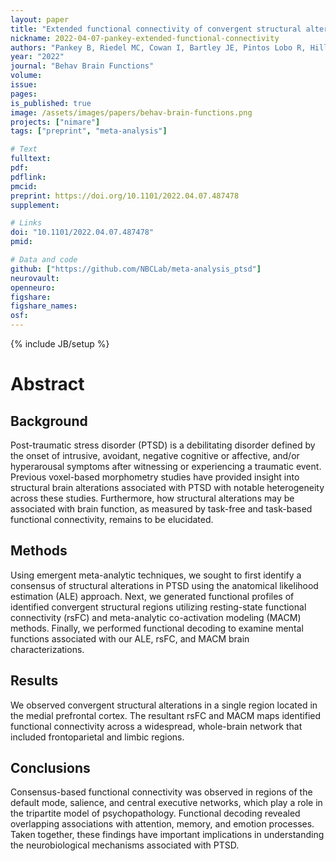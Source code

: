 ```yaml
---
layout: paper
title: "Extended functional connectivity of convergent structural alterations among individuals with PTSD: A neuroimaging meta-analysis"
nickname: 2022-04-07-pankey-extended-functional-connectivity
authors: "Pankey B, Riedel MC, Cowan I, Bartley JE, Pintos Lobo R, Hill-Bowen LD, Salo T, Musser ED, Sutherland MT, Laird AR"
year: "2022"
journal: "Behav Brain Functions"
volume:
issue:
pages:
is_published: true
image: /assets/images/papers/behav-brain-functions.png
projects: ["nimare"]
tags: ["preprint", "meta-analysis"]

# Text
fulltext:
pdf:
pdflink:
pmcid:
preprint: https://doi.org/10.1101/2022.04.07.487478
supplement:

# Links
doi: "10.1101/2022.04.07.487478"
pmid:

# Data and code
github: ["https://github.com/NBCLab/meta-analysis_ptsd"]
neurovault:
openneuro:
figshare:
figshare_names:
osf:
---
```

{% include JB/setup %}

# Abstract

## Background

Post-traumatic stress disorder (PTSD) is a debilitating disorder defined by the onset of intrusive, avoidant, negative cognitive or affective, and/or hyperarousal symptoms after witnessing or experiencing a traumatic event.
Previous voxel-based morphometry studies have provided insight into structural brain alterations associated with PTSD with notable heterogeneity across these studies.
Furthermore, how structural alterations may be associated with brain function, as measured by task-free and task-based functional connectivity, remains to be elucidated.

## Methods

Using emergent meta-analytic techniques, we sought to first identify a consensus of structural alterations in PTSD using the anatomical likelihood estimation (ALE) approach.
Next, we generated functional profiles of identified convergent structural regions utilizing resting-state functional connectivity (rsFC) and meta-analytic co-activation modeling (MACM) methods.
Finally, we performed functional decoding to examine mental functions associated with our ALE, rsFC, and MACM brain characterizations.

## Results

We observed convergent structural alterations in a single region located in the medial prefrontal cortex.
The resultant rsFC and MACM maps identified functional connectivity across a widespread, whole-brain network that included frontoparietal and limbic regions.

## Conclusions

Consensus-based functional connectivity was observed in regions of the default mode, salience, and central executive networks, which play a role in the tripartite model of psychopathology.
Functional decoding revealed overlapping associations with attention, memory, and emotion processes.
Taken together, these findings have important implications in understanding the neurobiological mechanisms associated with PTSD.
